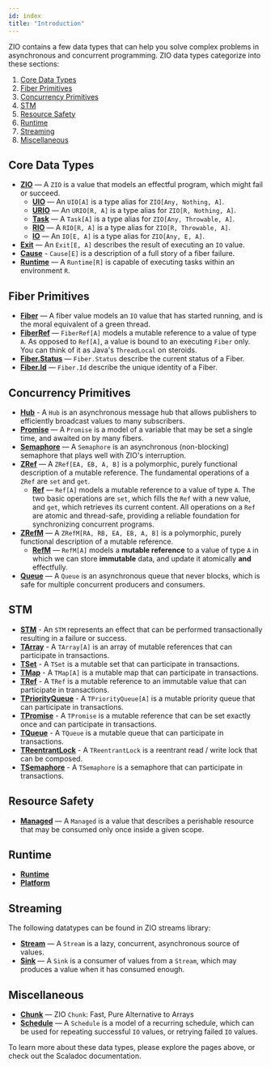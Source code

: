 ```yaml
---
id: index
title: "Introduction"
---
```


ZIO contains a few data types that can help you solve complex problems in asynchronous and concurrent programming. ZIO data types categorize into these sections:

1. [Core Data Types](#core-data-types)
2. [Fiber Primitives](#fiber-primitives)
3. [Concurrency Primitives](#concurrency-primitives)
4. [STM](#stm)
5. [Resource Safety](#resource-safety)
6. [Runtime](#runtime)
7. [Streaming](#streaming)
8. [Miscellaneous](#miscellaneous)

## Core Data Types
 - **[ZIO](core/zio.md)** — A `ZIO` is a value that models an effectful program, which might fail or succeed.
   + **[UIO](core/uio.md)** — An `UIO[A]` is a type alias for `ZIO[Any, Nothing, A]`.
   + **[URIO](core/urio.md)** — An `URIO[R, A]` is a type alias for `ZIO[R, Nothing, A]`.
   + **[Task](core/task.md)** — A `Task[A]` is a type alias for `ZIO[Any, Throwable, A]`.
   + **[RIO](core/rio.md)** — A `RIO[R, A]` is a type alias for `ZIO[R, Throwable, A]`.
   + **[IO](core/io.md)** — An `IO[E, A]` is a type alias for `ZIO[Any, E, A]`.
 - **[Exit](core/exit.md)** — An `Exit[E, A]` describes the result of executing an `IO` value.
 - **[Cause](core/cause.md)** - `Cause[E]` is a description of a full story of a fiber failure. 
 - **[Runtime](core/runtime.md)** — A `Runtime[R]` is capable of executing tasks within an environment `R`.
 
## Fiber Primitives
 - **[Fiber](fiber/fiber.md)** — A fiber value models an `IO` value that has started running, and is the moral equivalent of a green thread.
 - **[FiberRef](fiber/fiberref.md)** — `FiberRef[A]` models a mutable reference to a value of type `A`. As opposed to `Ref[A]`, a value is bound to an executing `Fiber` only.  You can think of it as Java's `ThreadLocal` on steroids.
 - **[Fiber.Status](fiber/fiberstatus.md)** — `Fiber.Status` describe the current status of a Fiber.
 - **[Fiber.Id](fiber/fiberid.md)** — `Fiber.Id` describe the unique identity of a Fiber.
 
## Concurrency Primitives
 - **[Hub](concurrency/hub.md)** - A `Hub` is an asynchronous message hub that allows publishers to efficiently broadcast values to many subscribers.
 - **[Promise](concurrency/promise.md)** — A `Promise` is a model of a variable that may be set a single time, and awaited on by many fibers.
 - **[Semaphore](concurrency/semaphore.md)** — A `Semaphore` is an asynchronous (non-blocking) semaphore that plays well with ZIO's interruption.
- **[ZRef](concurrency/zref.md)** — A `ZRef[EA, EB, A, B]` is a polymorphic, purely functional description of a mutable reference. The fundamental operations of a `ZRef` are `set` and `get`.
  + **[Ref](concurrency/ref.md)** — `Ref[A]` models a mutable reference to a value of type `A`. The two basic operations are `set`, which fills the `Ref` with a new value, and `get`, which retrieves its current content. All operations on a `Ref` are atomic and thread-safe, providing a reliable foundation for synchronizing concurrent programs.
- **[ZRefM](concurrency/zrefm.md)** — A `ZRefM[RA, RB, EA, EB, A, B]` is a polymorphic, purely functional description of a mutable reference. 
  + **[RefM](concurrency/refm.md)** — `RefM[A]` models a **mutable reference** to a value of type `A` in which we can store **immutable** data, and update it atomically **and** effectfully.
 - **[Queue](concurrency/queue.md)** — A `Queue` is an asynchronous queue that never blocks, which is safe for multiple concurrent producers and consumers.

## STM
 - **[STM](stm/stm.md)** - An `STM` represents an effect that can be performed transactionally resulting in a failure or success.
 - **[TArray](stm/tarray.md)** - A `TArray[A]` is an array of mutable references that can participate in transactions.
 - **[TSet](stm/tset.md)** - A `TSet` is a mutable set that can participate in transactions.
 - **[TMap](stm/tmap.md)** - A `TMap[A]` is a mutable map that can participate in transactions.
 - **[TRef](stm/tref.md)** - A `TRef` is a mutable reference to an immutable value that can participate in transactions.
 - **[TPriorityQueue](stm/tpriorityqueue.md)** - A `TPriorityQueue[A]` is a mutable priority queue that can participate in transactions.
 - **[TPromise](stm/tpromise.md)** - A `TPromise` is a mutable reference that can be set exactly once and can participate in transactions.
 - **[TQueue](stm/tqueue.md)** - A `TQueue` is a mutable queue that can participate in transactions.
 - **[TReentrantLock](stm/treentrantlock.md)** - A `TReentrantLock` is a reentrant read / write lock that can be composed.
 - **[TSemaphore](stm/tsemaphore.md)** - A `TSemaphore` is a semaphore that can participate in transactions.
 
 ## Resource Safety
 - **[Managed](resource/managed.md)** — A `Managed` is a value that describes a perishable resource that may be consumed only once inside a given scope.
 
## Runtime
 - **[Runtime](runtime.md)**
 - **[Platform](platform.md)**
 
## Streaming
The following datatypes can be found in ZIO streams library:
 - **[Stream](stream/stream.md)** — A `Stream` is a lazy, concurrent, asynchronous source of values.
 - **[Sink](stream/sink.md)** — A `Sink` is a consumer of values from a `Stream`, which may produces a value when it has consumed enough.
 
## Miscellaneous
 - **[Chunk](misc/chunk.md)** — ZIO `Chunk`: Fast, Pure Alternative to Arrays
 - **[Schedule](misc/schedule.md)** — A `Schedule` is a model of a recurring schedule, which can be used for repeating successful `IO` values, or retrying failed `IO` values.

To learn more about these data types, please explore the pages above, or check out the Scaladoc documentation.
